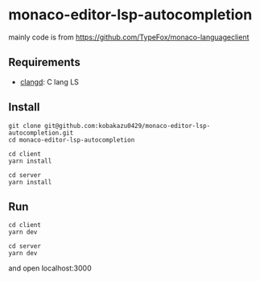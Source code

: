 # monaco-editor-lsp-autocompletion

mainly code is from https://github.com/TypeFox/monaco-languageclient

## Requirements

- [clangd](https://clangd.llvm.org/): C lang LS

## Install

```shell
git clone git@github.com:kobakazu0429/monaco-editor-lsp-autocompletion.git
cd monaco-editor-lsp-autocompletion

cd client
yarn install

cd server
yarn install
```

## Run

```shell
cd client
yarn dev

cd server
yarn dev
```

and open localhost:3000
